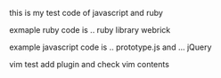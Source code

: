 this is my test code of javascript and ruby

exmaple ruby code is .. ruby library
webrick


example javascript code is .. prototype.js and ... jQuery

vim test add plugin and check vim contents
